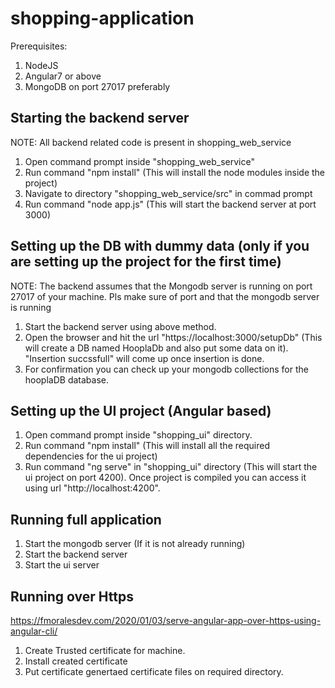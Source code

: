 # shopping-application

Prerequisites:
1. NodeJS 
2. Angular7 or above
3. MongoDB on port 27017 preferably

## Starting the backend server
NOTE: All backend related code is present in shopping_web_service

1. Open command prompt inside "shopping_web_service"
2. Run command "npm install" (This will install the node modules inside the project)
3. Navigate to directory "shopping_web_service/src" in commad prompt
4. Run command "node app.js" (This will start the backend server at port 3000)
   
## Setting up the DB with dummy data (only if you are setting up the project for the first time)
NOTE: The backend assumes that the Mongodb server is running on port 27017 of your machine. Pls make sure of port and that the mongodb server is running

1. Start the backend server using above method.
2. Open the browser and hit the url "https://localhost:3000/setupDb" (This will create a DB named HooplaDb and also put some data on it). "Insertion succssfull" will come up once insertion is done.
3. For confirmation you can check up your mongodb collections for the hooplaDB database.
   

## Setting up the UI project (Angular based)

1. Open command prompt inside "shopping_ui" directory.
2. Run command "npm install" (This will install all the required dependencies for the ui project)
3. Run command "ng serve" in "shopping_ui" directory (This will start the ui project on port 4200).
   Once project is compiled you can access it using url "http://localhost:4200".

## Running full application

1. Start the mongodb server (If it is not already running)
2. Start the backend server
3. Start the ui server

## Running over Https

https://fmoralesdev.com/2020/01/03/serve-angular-app-over-https-using-angular-cli/

1. Create Trusted certificate for machine.
2. Install created certificate
3. Put certificate genertaed certificate files on required directory.
